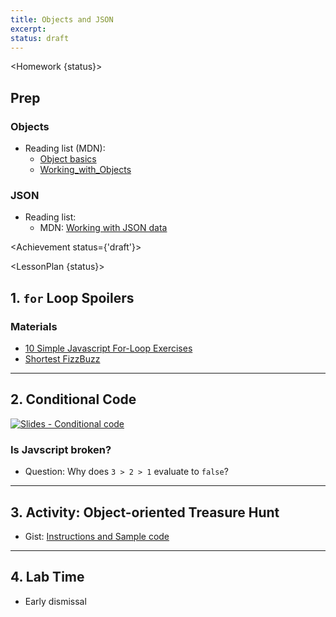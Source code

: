 ```yaml
---
title: Objects and JSON
excerpt: 
status: draft
---
```

<script>
	import Homework from "$lib/components/Homework.svelte";
	import LessonPlan from "$lib/components/LessonPlan.svelte";
	import LabTime from "$lib/components/LabTime.svelte";
	import Achievement from "$lib/components/Achievement.svelte";
</script>

<Homework {status}>

## Prep
### Objects
- Reading list (MDN): 
    - [Object basics](https://developer.mozilla.org/en-US/docs/Learn/JavaScript/Objects/Basics)
    - [Working_with_Objects](https://developer.mozilla.org/en-US/docs/Web/JavaScript/Guide/Working_with_Objects)

### JSON
- Reading list:
    - MDN: [Working with JSON data](https://developer.mozilla.org/en-US/docs/Learn/JavaScript/Objects/JSON)

</Homework>

<Achievement status={'draft'}>

</Achievement>

<LessonPlan {status}>

## 1. `for` Loop Spoilers
### Materials
- [10 Simple Javascript For-Loop Exercises](https://avantutor.com/blog/10-simple-javascript-for-loop-exercises/)
- [Shortest FizzBuzz](https://dev.to/lukeshiru/shortest-fizzbuzz-4goa)

---

## 2. Conditional Code
[![Slides - Conditional code](/images/slides/js-conditional-code.png)](https://sait-wbdv.github.io/slides/w23/cpnt-262/js-conditional-code.html)

### Is Javscript broken?
- Question: Why does `3 > 2 > 1` evaluate to `false`?

---

## 3. Activity: Object-oriented Treasure Hunt
- Gist: [Instructions and Sample code](https://gist.github.com/acidtone/f4ff695f2db428344549e1ae045e0439)

---

## 4. Lab Time
- Early dismissal

</LessonPlan>
